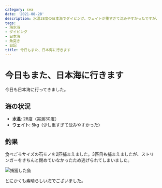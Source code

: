 ```yaml
---
category: sea
date: '2021-08-28'
description: 水温28度の日本海でダイビング。ウェイトが重すぎて沈みやすかったですが、食べごろサイズの石モノを2匹捕獲。
tags:
- 海水浴
- ダイビング
- 日本海
- 魚突き
- 日記
title: 今日もまた、日本海に行きます
---
```


# 今日もまた、日本海に行きます

今日も日本海に行ってきました。

## 海の状況
- **水温**: 28度（実測30度）
- **ウェイト**: 5kg（少し重すぎて沈みやすかった）

## 釣果

食べごろサイズの石モノを2匹捕まえました。3匹目も捕まえましたが、ストリンガーをきちんと閉めていなかったため逃げられてしまいました。

![捕獲した魚](../images/p8280071_original.jpg)

とにかくも素晴らしい海でございました。